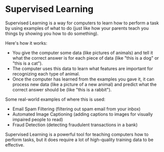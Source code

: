 # Supervised Learning

Supervised Learning is a way for computers to learn how to perform a task by using examples of what to do (just like how your parents teach you things by showing you how to do something).

Here's how it works:
- You give the computer some data (like pictures of animals) and tell it what the correct answer is for each piece of data (like "this is a dog" or "this is a cat").
- The computer uses this data to learn what features are important for recognizing each type of animal.
- Once the computer has learned from the examples you gave it, it can process new data (like a picture of a new animal) and predict what the correct answer should be (like "this is a rabbit").

Some real-world examples of where this is used:
- Email Spam Filtering (filtering out spam email from your inbox)
- Automated Image Captioning (adding captions to images for visually impaired people to read)
- Fraud Detection (detecting fraudulent transactions in a bank)

Supervised Learning is a powerful tool for teaching computers how to perform tasks, but it does require a lot of high-quality training data to be effective.
